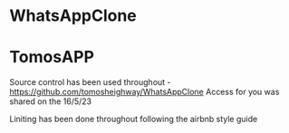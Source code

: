 ﻿# WhatsAppClone
# TomosAPP

Source control has been used throughout - https://github.com/tomosheighway/WhatsAppClone
    Access for you was shared on the 16/5/23

Liniting has been done throughout following the airbnb style guide
